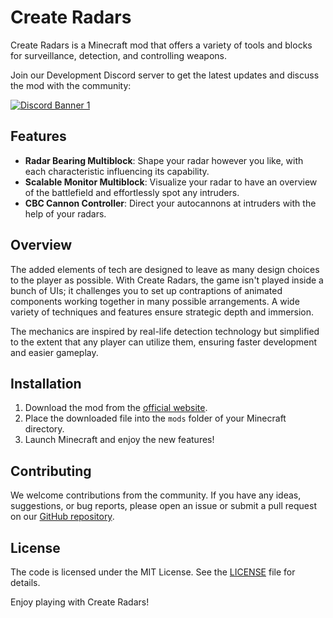# Create Radars

Create Radars is a Minecraft mod that offers a variety of tools and blocks for surveillance, detection, and controlling
weapons.

Join our Development Discord server to get the latest updates and discuss the mod with the community:

[![Discord Banner 1](https://discord.com/api/guilds/1044367456417882202/widget.png?style=banner1)](https://discord.gg/Cyp7GnSCZG)

## Features

- **Radar Bearing Multiblock**: Shape your radar however you like, with each characteristic influencing its capability.
- **Scalable Monitor Multiblock**: Visualize your radar to have an overview of the battlefield and effortlessly spot any
  intruders.
- **CBC Cannon Controller**: Direct your autocannons at intruders with the help of your radars.

## Overview

The added elements of tech are designed to leave as many design choices to the player as possible. With Create Radars,
the game isn't played inside a bunch of UIs; it challenges you to set up contraptions of animated components working
together in many possible arrangements. A wide variety of techniques and features ensure strategic depth and immersion.

The mechanics are inspired by real-life detection technology but simplified to the extent that any player can utilize
them, ensuring faster development and easier gameplay.

## Installation

1. Download the mod from the [official website](https://www.curseforge.com/minecraft/mc-mods/create-radars).
2. Place the downloaded file into the `mods` folder of your Minecraft directory.
3. Launch Minecraft and enjoy the new features!

## Contributing

We welcome contributions from the community. If you have any ideas, suggestions, or bug reports, please open an issue or
submit a pull request on our [GitHub repository](https://github.com/Arsenalists-of-Create/Create-Radar).

## License

The code is licensed under the MIT License. See the [LICENSE](LICENSE) file for details.

Enjoy playing with Create Radars!
